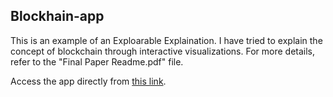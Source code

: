 ## Blockhain-app
This is an example of an Exploarable Explaination. I have tried to explain the concept of blockchain through interactive visualizations.
For more details, refer to the "Final Paper Readme.pdf" file.

Access the app directly from [this link](https://akshayk21.github.io/Blockhain-app/).

